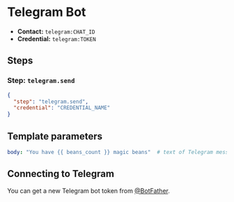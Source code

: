 # Telegram Bot
- **Contact:** `telegram:CHAT_ID`
- **Credential:** `telegram:TOKEN`

## Steps
### Step: `telegram.send`
```json
{
  "step": "telegram.send",
  "credential": "CREDENTIAL_NAME"
}
```

## Template parameters
```yaml
body: "You have {{ beans_count }} magic beans"  # text of Telegram message, sent by the bot
```

## Connecting to Telegram
You can get a new Telegram bot token from [@BotFather](https://t.me/BotFather).
